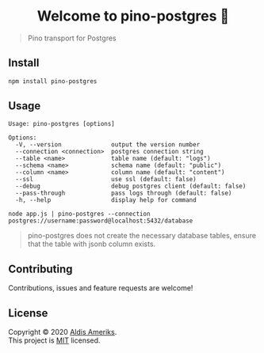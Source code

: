 <h1 align="center">Welcome to pino-postgres 👋</h1>

> Pino transport for Postgres

## Install

```sh
npm install pino-postgres
```

## Usage

```
Usage: pino-postgres [options]

Options:
  -V, --version              output the version number
  --connection <connection>  postgres connection string
  --table <name>             table name (default: "logs")
  --schema <name>            schema name (default: "public")
  --column <name>            column name (default: "content")
  --ssl                      use ssl (default: false)
  --debug                    debug postgres client (default: false)
  --pass-through             pass logs through (default: false)
  -h, --help                 display help for command

```

```
node app.js | pino-postgres --connection postgres://username:password@localhost:5432/database
```

> pino-postgres does not create the necessary database tables, ensure that the table with jsonb column exists.

## Contributing

Contributions, issues and feature requests are welcome!

## License

Copyright © 2020 [Aldis Ameriks](https://github.com/aldis-ameriks).<br />
This project is [MIT](https://github.com/aldis-ameriks/pino-postgres/blob/master/LICENSE) licensed.


